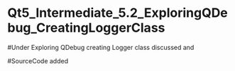 # Qt5_Intermediate_5.2_ExploringQDebug_CreatingLoggerClass

#Under Exploring QDebug creating Logger class discussed and

#SourceCode added
